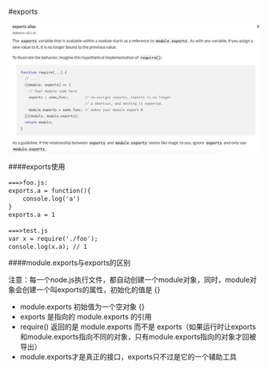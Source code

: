 #exports

![](/assets/exports-definition.png)

####exports使用

```
===>foo.js:
exports.a = function(){
    console.log('a')
}
exports.a = 1 
 
===>test.js
var x = require('./foo');
console.log(x.a); // 1
```

####module.exports与exports的区别

注意：每一个node.js执行文件，都自动创建一个module对象，同时，module对象会创建一个叫exports的属性，初始化的值是 {}

* module.exports 初始值为一个空对象 {}
* exports 是指向的 module.exports 的引用
* require() 返回的是 module.exports 而不是 exports（如果运行时让exports和module.exports指向不同的对象，只有module.exports指向的对象才回被导出）
* module.exports才是真正的接口，exports只不过是它的一个辅助工具